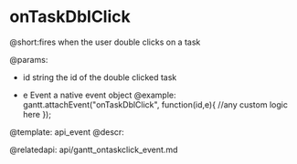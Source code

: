 onTaskDblClick
=============
@short:fires when the user double clicks on a task
	

@params:
- id		string		the id of the double clicked task
* e		Event		a native event object
@example:
gantt.attachEvent("onTaskDblClick", function(id,e){
    //any custom logic here
});

@template:	api_event
@descr:

@relatedapi:
	api/gantt_ontaskclick_event.md